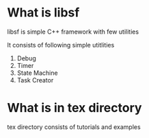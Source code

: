 # What is libsf
libsf is simple C++ framework with few utilities

It consists of following simple utitlities
  1. Debug 
  2. Timer
  3. State Machine
  4. Task Creator

# What is in tex directory
tex directory consists of tutorials and examples


